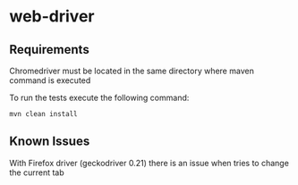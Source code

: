 # web-driver

## Requirements

Chromedriver must be located in the same directory where maven command is executed

To run the tests execute the following command: 

```
mvn clean install
```

## Known Issues

With Firefox driver (geckodriver 0.21) there is an issue when tries to change the current tab
